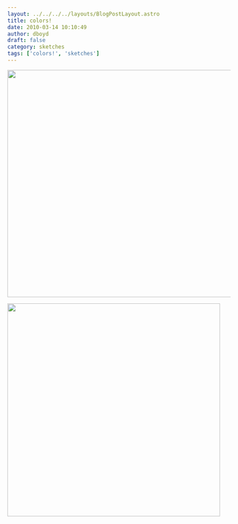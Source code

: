 ```yaml
---
layout: ../../../../layouts/BlogPostLayout.astro
title: colors!
date: 2010-03-14 10:10:49
author: dboyd
draft: false
category: sketches
tags: ['colors!', 'sketches']
---
```

<img
    src="https://img.selfiespirits.com/images/2010/03/frontFaceM.jpg"
    alt=""
    style="width: auto; height: clamp(0px, 95vh, 512px);"
/>

<img
    src="https://img.selfiespirits.com/images/2010/03/sideFaceM.jpg"
    alt=""
    style="width: auto; height: clamp(0px, 95vh, 480px);"
/>

